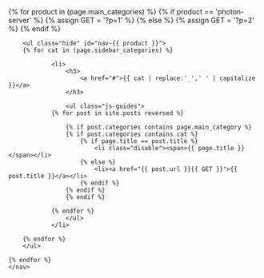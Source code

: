 <aside>
    <nav>
    {% for product in (page.main_categories) %}
        {% if product == 'photon-server' %}
            {% assign GET = '?p=1' %}
        {% else %}
            {% assign GET = '?p=2' %}
        {% endif %}
    
        <ul class="hide" id="nav-{{ product }}">
        {% for cat in (page.sidebar_categories) %}
        
                <li>
                    <h3>
                        <a href="#">{{ cat | replace:'_',' ' | capitalize }}</a>
                    </h3>
                    
                    <ul class="js-guides">
                {% for post in site.posts reversed %}
                
                    {% if post.categories contains page.main_category %}
                    {% if post.categories contains cat %}
                        {% if page.title == post.title %}
                            <li class="disable"><span>{{ page.title }}</span></li>
                        {% else %}
                            <li><a href="{{ post.url }}{{ GET }}">{{ post.title }}</a></li>
                        {% endif %}
                    {% endif %}
                    {% endif %}
                    
                {% endfor %}
                    </ul>
                </li>
                
        {% endfor %}
        </ul>
    
    {% endfor %}
    </nav>
</aside>